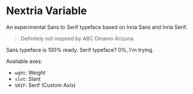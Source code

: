 # Nextria Variable

An experimental Sans to Serif typeface based on Inria Sans and Inria Serif.

> Definitely not inspired by ABC Dinamo Arizona.

Sans typeface is 100% ready.
Serif typeface? 0%, I'm trying.

Available axes:
- `wght`: Weight
- `slnt`: Slant
- `SRIF`: Serif (Custom Axis)
